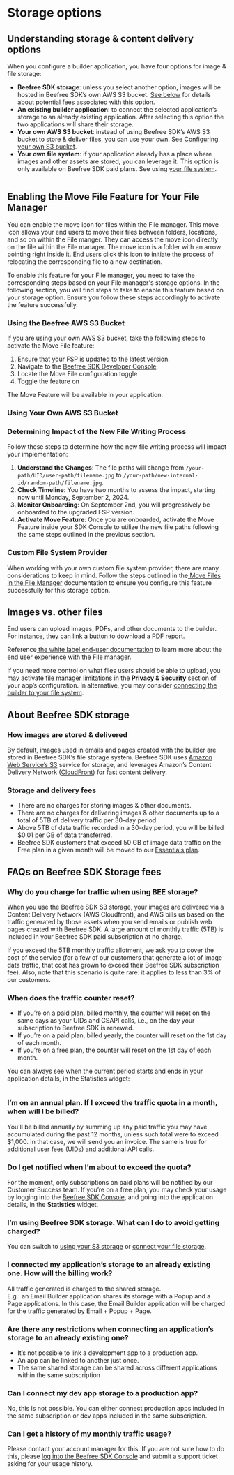 # Storage options

## Understanding storage & content delivery options

When you configure a builder application, you have four options for image & file storage:

* **Beefree SDK storage**: unless you select another option, images will be hosted in Beefree SDK’s own AWS S3 bucket. [See below](./#storage-and-delivery-fees) for details about potential fees associated with this option.
* **An existing builder application**: to connect the selected application’s storage to an already existing application. After selecting this option the two applications will share their storage.
* **Your own AWS S3 bucket**: instead of using Beefree SDK’s AWS S3 bucket to store & deliver files, you can use your own. See [Configuring your own S3 bucket](configure-your-aws-s3-bucket.md).
* **Your own file system**: if your application already has a place where images and other assets are stored, you can leverage it. This option is only available on Beefree SDK paid plans. See using [your file system](connect-your-file-storage-system.md).

<figure><img src="../../.gitbook/assets/87CAB3D3-C06A-4937-B79B-33EB8D659F9A_1_201_a.jpeg" alt=""><figcaption></figcaption></figure>

## Enabling the Move File Feature for Your File Manager

You can enable the move icon for files within the File manager. This move icon allows your end users to move their files between folders, locations, and so on within the File manger. They can access the move icon directly on the file within the File manager. The move icon is a folder with an arrow pointing right inside it. End users click this icon to initiate the process of relocating the corresponding file to a new destination.

To enable this feature for your File manager, you need to take the corresponding steps based on your File manager's storage options. In the following section, you will find steps to take to enable this feature based on your storage option. Ensure you follow these steps accordingly to activate the feature successfully.

### Using the Beefree AWS S3 Bucket

If you are using your own AWS S3 bucket, take the following steps to activate the Move File feature:

1. Ensure that your FSP is updated to the latest version.&#x20;
2. Navigate to the [Beefree SDK Developer Console](https://developers.beefree.io/accounts/login/?from=website\_menu).
3. Locate the Move File configuration toggle
4. Toggle the feature on

The Move Feature will be available in your application.

### Using Your Own AWS S3 Bucket

### Determining Impact of the New File Writing Process

Follow these steps to determine how the new file writing process will impact your implementation:

1. **Understand the Changes**: The file paths will change from `/your-path/UID/user-path/filename.jpg` to `/your-path/new-internal-id/random-path/filename.jpg`.
2. **Check Timeline**: You have two months to assess the impact, starting now until Monday, September 2, 2024.
3. **Monitor Onboarding**: On September 2nd, you will progressively be onboarded to the upgraded FSP version.
4. **Activate Move Feature**: Once you are onboarded, activate the Move Feature inside your SDK Console to utilize the new file paths following the same steps outlined in the previous section.

### Custom File System Provider&#x20;

When working with your own custom file system provider, there are many considerations to keep in mind. Follow the steps outlined in the[ Move Files in the File Manager](connect-your-file-storage-system.md#move-files-in-the-file-manager) documentation to ensure you configure this feature successfully for this storage option.

## Images vs. other files

End users can upload images, PDFs, and other documents to the builder. For instance, they can link a button to download a PDF report.

Reference[ the white label end-user documentation](https://docs.beefree.io/end-user-guide/file-manager) to learn more about the end user experience with the File manager.

If you need more control on what files users should be able to upload, you may activate [file manager limitations](../../file-manager-application-overview/) in the **Privacy & Security** section of your app’s configuration. In alternative, you may consider [connecting the builder to your file system](connect-your-file-storage-system.md).

## About Beefree SDK storage

### **How images are stored & delivered**

By default, images used in emails and pages created with the builder are stored in Beefree SDK’s file storage system. Beefree SDK uses [Amazon Web Service’s S3](https://dam.beefree.io/amazons3) service for storage, and leverages Amazon’s Content Delivery Network ([CloudFront](https://dam.beefree.io/amazoncloudfront)) for fast content delivery.

### **Storage and delivery fees**

* There are no charges for storing images & other documents.
* There are no charges for delivering images & other documents up to a total of 5TB of delivery traffic per 30-day period.
* Above 5TB of data traffic recorded in a 30-day period, you will be billed $0.01 per GB of data transferred.
* Beefree SDK customers that exceed 50 GB of image data traffic on the Free plan in a given month will be moved to our [Essentials plan](https://beefree.io/bee-plugin/pricing/).

## **FAQs on Beefree SDK Storage fees**

### **Why do you charge for traffic when using BEE storage?**

When you use the Beefree SDK S3 storage, your images are delivered via a Content Delivery Network (AWS Cloudfront), and AWS bills us based on the traffic generated by those assets when you send emails or publish web pages created with Beefree SDK. A large amount of monthly traffic (5TB) is included in your Beefree SDK paid subscription at no charge.

If you exceed the 5TB monthly traffic allotment, we ask you to cover the cost of the service (for a few of our customers that generate a lot of image data traffic, that cost has grown to exceed their Beefree SDK subscription fee). Also, note that this scenario is quite rare: it applies to less than 3% of our customers.

### **When does the traffic counter reset?**

* If you’re on a paid plan, billed monthly, the counter will reset on the same days as your UIDs and CSAPI calls, i.e., on the day your subscription to Beefree SDK is renewed.
* If you’re on a paid plan, billed yearly, the counter will reset on the 1st day of each month.
* If you’re on a free plan, the counter will reset on the 1st day of each month.

You can always see when the current period starts and ends in your application details, in the Statistics widget:

<figure><img src="../../.gitbook/assets/Bandwidth-usage.png" alt=""><figcaption></figcaption></figure>

### **I’m on an annual plan. If I exceed the traffic quota in a month, when will I be billed?**

You’ll be billed annually by summing up any paid traffic you may have accumulated during the past 12 months, unless such total were to exceed $1,000. In that case, we will send you an invoice. The same is true for additional user fees (UIDs) and additional API calls.

### **Do I get notified when I’m about to exceed the quota?**

For the moment, only subscriptions on paid plans will be notified by our Customer Success team. If you’re on a free plan, you may check your usage by logging into the [Beefree SDK Console](http://developers.beefree.io/), and going into the application details, in the **Statistics** widget.

### **I’m using Beefree SDK storage. What can I do to avoid getting charged?**

You can switch to [using your S3 storage](configure-your-aws-s3-bucket.md) or [connect your file storage](connect-your-file-storage-system.md).

### **I connected my application’s storage to an already existing one. How will the billing work?**

All traffic generated is charged to the shared storage.\
E.g.: an Email Builder application shares its storage with a Popup and a Page applications. In this case, the Email Builder application will be charged for the traffic generated by Email + Popup + Page.

### **Are there any restrictions when connecting an application’s storage to an already existing one?**

* It’s not possible to link a development app to a production app.
* An app can be linked to another just once.
* The same shared storage can be shared across different applications within the same subscription

### **Can I connect my dev app storage to a production app?**

No, this is not possible. You can either connect production apps included in the same subscription or dev apps included in the same subscription.

### **Can I get a history of my monthly traffic usage?**

Please contact your account manager for this. If you are not sure how to do this, please [log into the Beefree SDK Console](https://dam.beefree.io/devmain) and submit a support ticket asking for your usage history.

